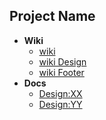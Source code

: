 ## Project Name

- **Wiki**
    - [wiki](../../wiki)
    - [wiki Design](../../wiki/design)
    - [wiki Footer](../../wiki/footer)
- **Docs**
  - [Design:XX]("docs/design/ReadMe.md")
  - [Design:YY]("docs/design/test2.md")    
    

